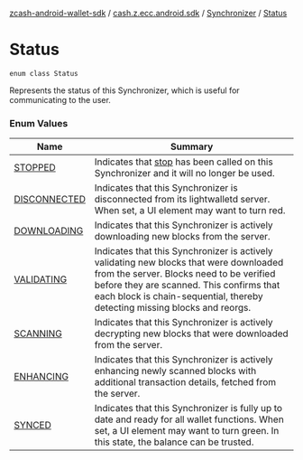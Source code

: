 [zcash-android-wallet-sdk](../../../index.md) / [cash.z.ecc.android.sdk](../../index.md) / [Synchronizer](../index.md) / [Status](./index.md)

# Status

`enum class Status`

Represents the status of this Synchronizer, which is useful for communicating to the user.

### Enum Values

| Name | Summary |
|---|---|
| [STOPPED](-s-t-o-p-p-e-d.md) | Indicates that [stop](../stop.md) has been called on this Synchronizer and it will no longer be used. |
| [DISCONNECTED](-d-i-s-c-o-n-n-e-c-t-e-d.md) | Indicates that this Synchronizer is disconnected from its lightwalletd server. When set, a UI element may want to turn red. |
| [DOWNLOADING](-d-o-w-n-l-o-a-d-i-n-g.md) | Indicates that this Synchronizer is actively downloading new blocks from the server. |
| [VALIDATING](-v-a-l-i-d-a-t-i-n-g.md) | Indicates that this Synchronizer is actively validating new blocks that were downloaded from the server. Blocks need to be verified before they are scanned. This confirms that each block is chain-sequential, thereby detecting missing blocks and reorgs. |
| [SCANNING](-s-c-a-n-n-i-n-g.md) | Indicates that this Synchronizer is actively decrypting new blocks that were downloaded from the server. |
| [ENHANCING](-e-n-h-a-n-c-i-n-g.md) | Indicates that this Synchronizer is actively enhancing newly scanned blocks with additional transaction details, fetched from the server. |
| [SYNCED](-s-y-n-c-e-d.md) | Indicates that this Synchronizer is fully up to date and ready for all wallet functions. When set, a UI element may want to turn green. In this state, the balance can be trusted. |
